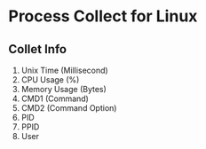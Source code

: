 # Process Collect for Linux
## Collet Info
1. Unix Time (Millisecond)
2. CPU Usage (%)
3. Memory Usage (Bytes)
4. CMD1 (Command)
5. CMD2 (Command Option)
6. PID
7. PPID
8. User